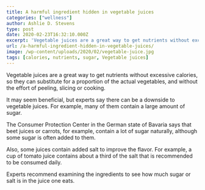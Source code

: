 ```yaml
---
title: A harmful ingredient hidden in vegetable juices
categories: ["wellness"]
author: Ashlie D. Stevens
type: post
date: 2020-02-23T16:32:10.000Z
excerpt: 'Vegetable juices are a great way to get nutrients without excessive calories, so they can substitute for a proportion of the actual vegetables, and without the effort of peeling, slicing or cooking.'
url: /a-harmful-ingredient-hidden-in-vegetable-juices/
image: /wp-content/uploads/2020/02/vegetable-juice.jpg
tags: [calories, nutrients, sugar, Vegetable juices]
---
```


Vegetable juices are a great way to get nutrients without excessive calories, so they can substitute for a proportion of the actual vegetables, and without the effort of peeling, slicing or cooking.

It may seem beneficial, but experts say there can be a downside to vegetable juices. For example, many of them contain a large amount of sugar.

The Consumer Protection Center in the German state of Bavaria says that beet juices or carrots, for example, contain a lot of sugar naturally, although some sugar is often added to them.

Also, some juices contain added salt to improve the flavor. For example, a cup of tomato juice contains about a third of the salt that is recommended to be consumed daily.

Experts recommend examining the ingredients to see how much sugar or salt is in the juice one eats.
